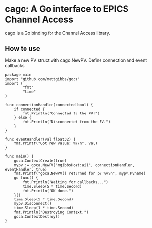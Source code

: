 cago: A Go interface to EPICS Channel Access
============================================

cago is a Go binding for the Channel Access library.

How to use
----------
Make a new PV struct with cago.NewPV.  Define connection and event callbacks.
	
	
	package main
	import "github.com/mattgibbs/goca"
	import (
			"fmt"
			"time"
	)

	func connectionHandler(connected bool) {
		if connected {
			fmt.Println("Connected to the PV!")
		} else {
			fmt.Println("Disconnected from the PV.")
		}
	}

	func eventHandler(val float32) {
		fmt.Printf("Got new value: %v\n", val)
	}

	func main() {
		goca.ContextCreate(true)
		mypv := goca.NewPV("mgibbsHost:ai1", connectionHandler, eventHandler, true)
		fmt.Printf("goca.NewPV() returned for pv %v\n", mypv.Pvname)
		go func() {
			fmt.Println("Waiting for callbacks...")
			time.Sleep(5 * time.Second)
			fmt.Println("OK done.")
		}()
		time.Sleep(5 * time.Second)
		mypv.Disconnect()
		time.Sleep(1 * time.Second)
		fmt.Println("Destroying Context.")
		goca.ContextDestroy()
	}